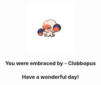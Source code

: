 <p align="center">
    <img src="https://raw.githubusercontent.com/PokeAPI/sprites/master/sprites/pokemon/852.png" width="150" height="150">
</p>
<h3 align="center">You were embraced by - <b>Clobbopus</b></h3>
<h3 align="center">Have a wonderful day!</h3>
